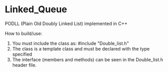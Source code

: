 # Linked_Queue


PODLL (Plain Old Doubly Linked List) implemented in C++

How to build/use:
  1. You must include the class as: #include "Double_list.h"
  2. The class is a template class and must be declared with the type specified
  3. The interface (members and methods) can be seen in the Double_list.h header file.
